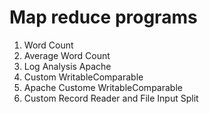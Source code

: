 # Map reduce programs

1. Word Count
2. Average Word Count
3. Log Analysis Apache
4. Custom WritableComparable
5. Apache Custome WritableComparable
6. Custom Record Reader and File Input Split

